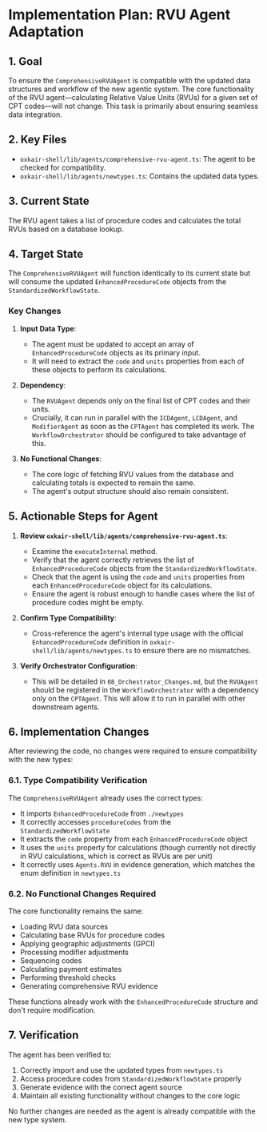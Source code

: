 # Implementation Plan: RVU Agent Adaptation

## 1. Goal

To ensure the `ComprehensiveRVUAgent` is compatible with the updated data structures and workflow of the new agentic system. The core functionality of the RVU agent—calculating Relative Value Units (RVUs) for a given set of CPT codes—will not change. This task is primarily about ensuring seamless data integration.

## 2. Key Files

-   `oxkair-shell/lib/agents/comprehensive-rvu-agent.ts`: The agent to be checked for compatibility.
-   `oxkair-shell/lib/agents/newtypes.ts`: Contains the updated data types.

## 3. Current State

The RVU agent takes a list of procedure codes and calculates the total RVUs based on a database lookup.

## 4. Target State

The `ComprehensiveRVUAgent` will function identically to its current state but will consume the updated `EnhancedProcedureCode` objects from the `StandardizedWorkflowState`.

### Key Changes

1.  **Input Data Type**:
    -   The agent must be updated to accept an array of `EnhancedProcedureCode` objects as its primary input.
    -   It will need to extract the `code` and `units` properties from each of these objects to perform its calculations.

2.  **Dependency**:
    -   The `RVUAgent` depends only on the final list of CPT codes and their units.
    -   Crucially, it can run in parallel with the `ICDAgent`, `LCDAgent`, and `ModifierAgent` as soon as the `CPTAgent` has completed its work. The `WorkflowOrchestrator` should be configured to take advantage of this.

3.  **No Functional Changes**:
    -   The core logic of fetching RVU values from the database and calculating totals is expected to remain the same.
    -   The agent's output structure should also remain consistent.

## 5. Actionable Steps for Agent

1.  **Review `oxkair-shell/lib/agents/comprehensive-rvu-agent.ts`**:
    -   Examine the `executeInternal` method.
    -   Verify that the agent correctly retrieves the list of `EnhancedProcedureCode` objects from the `StandardizedWorkflowState`.
    -   Check that the agent is using the `code` and `units` properties from each `EnhancedProcedureCode` object for its calculations.
    -   Ensure the agent is robust enough to handle cases where the list of procedure codes might be empty.

2.  **Confirm Type Compatibility**:
    -   Cross-reference the agent's internal type usage with the official `EnhancedProcedureCode` definition in `oxkair-shell/lib/agents/newtypes.ts` to ensure there are no mismatches.

3.  **Verify Orchestrator Configuration**:
    -   This will be detailed in `08_Orchestrator_Changes.md`, but the `RVUAgent` should be registered in the `WorkflowOrchestrator` with a dependency only on the `CPTAgent`. This will allow it to run in parallel with other downstream agents.

## 6. Implementation Changes

After reviewing the code, no changes were required to ensure compatibility with the new types:

### 6.1. Type Compatibility Verification

The `ComprehensiveRVUAgent` already uses the correct types:
- It imports `EnhancedProcedureCode` from `./newtypes`
- It correctly accesses `procedureCodes` from the `StandardizedWorkflowState`
- It extracts the `code` property from each `EnhancedProcedureCode` object
- It uses the `units` property for calculations (though currently not directly in RVU calculations, which is correct as RVUs are per unit)
- It correctly uses `Agents.RVU` in evidence generation, which matches the enum definition in `newtypes.ts`

### 6.2. No Functional Changes Required

The core functionality remains the same:
- Loading RVU data sources
- Calculating base RVUs for procedure codes
- Applying geographic adjustments (GPCI)
- Processing modifier adjustments
- Sequencing codes
- Calculating payment estimates
- Performing threshold checks
- Generating comprehensive RVU evidence

These functions already work with the `EnhancedProcedureCode` structure and don't require modification.

## 7. Verification

The agent has been verified to:
1. Correctly import and use the updated types from `newtypes.ts`
2. Access procedure codes from `StandardizedWorkflowState` properly
3. Generate evidence with the correct agent source
4. Maintain all existing functionality without changes to the core logic

No further changes are needed as the agent is already compatible with the new type system.